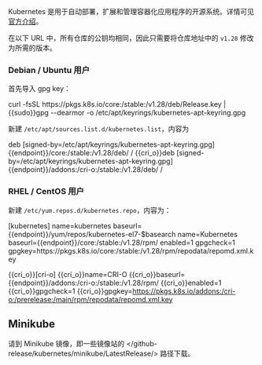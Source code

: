 Kubernetes 是用于自动部署，扩展和管理容器化应用程序的开源系统。详情可见 [官方介绍](https://kubernetes.io/zh/)。

在以下 URL 中，所有仓库的公钥均相同，因此只需要将仓库地址中的 `v1.28` 修改为所需的版本。

### Debian / Ubuntu 用户

首先导入 gpg key：

<tmpl z-lang="bash">
curl -fsSL https://pkgs.k8s.io/core:/stable:/v1.28/deb/Release.key | {{sudo}}gpg --dearmor -o /etc/apt/keyrings/kubernetes-apt-keyring.gpg
</tmpl>

新建 `/etc/apt/sources.list.d/kubernetes.list`，内容为

<tmpl z-input="cri_o" z-path="/etc/apt/sources.list.d/kubernetes.list">
deb [signed-by=/etc/apt/keyrings/kubernetes-apt-keyring.gpg] {{endpoint}}/core:/stable:/v1.28/deb/ /
{{cri_o}}deb [signed-by=/etc/apt/keyrings/kubernetes-apt-keyring.gpg] {{endpoint}}/addons:/cri-o:/stable:/v1.28/deb/ /
</tmpl>

### RHEL / CentOS 用户

新建 `/etc/yum.repos.d/kubernetes.repo`，内容为：

<tmpl z-input="cri_o" z-lang="ini" z-path="/etc/yum.repos.d/kubernetes.repo">
[kubernetes]
name=kubernetes
baseurl={{endpoint}}/yum/repos/kubernetes-el7-$basearch
name=Kubernetes
baseurl={{endpoint}}/core:/stable:/v1.28/rpm/
enabled=1
gpgcheck=1
gpgkey=https://pkgs.k8s.io/core:/stable:/v1.28/rpm/repodata/repomd.xml.key

{{cri_o}}[cri-o]
{{cri_o}}name=CRI-O
{{cri_o}}baseurl={{endpoint}}/addons:/cri-o:/stable:/v1.28/rpm/
{{cri_o}}enabled=1
{{cri_o}}gpgcheck=1
{{cri_o}}gpgkey=https://pkgs.k8s.io/addons:/cri-o:/prerelease:/main/rpm/repodata/repomd.xml.key
</tmpl>

## Minikube

请到 Minikube 镜像，即一些镜像站的 </github-release/kubernetes/minikube/LatestRelease/> 路径下载。
